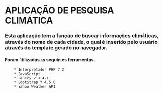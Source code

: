 # APLICAÇÃO DE PESQUISA CLIMÁTICA

### Esta aplicação tem a função de buscar informações climáticas, através do nome de cada cidade, o qual é inserido pelo usuário através do template gerado no navegador.

#### Foram útilizadas as seguintes ferramentas.
        * Interpretador PHP 7.2
        * JavaScript
        * Jquery V 3.4.1
        * BootStrap V 4.5.0
        * Yahoo Weather API

